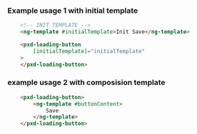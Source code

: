 
### Example usage 1 with initial template
```html
    <!-- INIT TEMPLATE -->
    <ng-template #initialTemplate>Init Save</ng-template>

    <pxd-loading-button
        [initialTemplate]="initialTemplate"
    >
    </pxd-loading-button>
```

### example usage 2 with composision template
```html
    <pxd-loading-button>
        <ng-template #buttonContent>
            Save
        </ng-template>
    </pxd-loading-button>
```